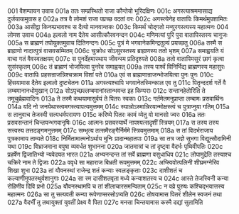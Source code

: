001	वैशम्पायन उवाच
001a	ततः सम्प्रस्थितो राजा कौन्तेयो भूरिदक्षिणः
001c	अगस्त्याश्रममासाद्य दुर्जयायामुवास ह
002a	तत्र वै लोमशं राजा पप्रच्छ वदतां वरः
002c	अगस्त्येनेह वातापिः किमर्थमुपशामितः
003a	आसीद्वा किनम्प्रभावश्च स दैत्यो मानवान्तकः
003c	किमर्थं चोद्गतो मन्युरगस्त्यस्य महात्मनः
004	लोमश उवाच
004a	इल्वलो नाम दैतेय आसीत्कौरवनन्दन
004c	मणिमत्यां पुरि पुरा वातापिस्तस्य चानुजः
005a	स ब्राह्मणं तपोयुक्तमुवाच दितिनन्दनः
005c	पुत्रं मे भगवानेकमिन्द्रतुल्यं प्रयच्छतु
006a	तस्मै स ब्राह्मणो नादात्पुत्रं वासवसम्मितम्
006c	चुक्रोध सोऽसुरस्तस्य ब्राह्मणस्य ततो भृशम्
007a	समाह्वयति यं वाचा गतं वैवस्वतक्षयम्
007c	स पुनर्देहमास्थाय जीवन्स्म प्रतिदृश्यते
008a	ततो वातापिमसुरं छागं कृत्वा सुसंस्कृतम्
008c	तं ब्राह्मणं भोजयित्वा पुनरेव समाह्वयत्
009a	तस्य पार्श्वं विनिर्भिद्य ब्राह्मणस्य महासुरः
009c	वातापिः प्रहसन्राजन्निश्चक्राम विशां पते
010a	एवं स ब्राह्मणान्राजन्भोजयित्वा पुनः पुनः
010c	हिंसयामास दैतेय इल्वलो दुष्टचेतनः
011a	अगस्त्यश्चापि भगवानेतस्मिन्काल एव तु
011c	पितॄन्ददर्श गर्ते वै लम्बमानानधोमुखान्
012a	सोऽपृच्छल्लम्बमानांस्तान्भवन्त इह किम्पराः
012c	सन्तानहेतोरिति ते तमूचुर्ब्रह्मवादिनः
013a	ते तस्मै कथयामासुर्वयं ते पितरः स्वकाः
013c	गर्तमेतमनुप्राप्ता लम्बामः प्रसवार्थिनः
014a	यदि नो जनयेथास्त्वमगस्त्यापत्यमुत्तमम्
014c	स्यान्नोऽस्मान्निरयान्मोक्षस्त्वं च पुत्राप्नुया गतिम्
015a	स तानुवाच तेजस्वी सत्यधर्मपरायणः
015c	करिष्ये पितरः कामं व्येतु वो मानसो ज्वरः
016a	ततः प्रसवसन्तानं चिन्तयन्भगवानृषिः
016c	आत्मनः प्रसवस्यार्थे नापश्यत्सदृशीं स्त्रियम्
017a	स तस्य तस्य सत्त्वस्य तत्तदङ्गमनुत्तमम्
017c	सम्भृत्य तत्समैरङ्गैर्निर्ममे स्त्रियमुत्तमाम्
018a	स तां विदर्भराजाय पुत्रकामाय ताम्यते
018c	निर्मितामात्मनोऽर्थाय मुनिः प्रादान्महातपाः
019a	सा तत्र जज्ञे सुभगा विद्युत्सौदामिनी यथा
019c	विभ्राजमाना वपुषा व्यवर्धत शुभानना
020a	जातमात्रां च तां दृष्ट्वा वैदर्भः पृथिवीपतिः
020c	प्रहर्षेण द्विजातिभ्यो न्यवेदयत भारत
021a	अभ्यनन्दन्त तां सर्वे ब्राह्मणा वसुधाधिप
021c	लोपामुद्रेति तस्याश्च चक्रिरे नाम ते द्विजाः
022a	ववृधे सा महाराज बिभ्रती रूपमुत्तमम्
022c	अप्स्विवोत्पलिनी शीघ्रमग्नेरिव शिखा शुभा
023a	तां यौवनस्थां राजेन्द्र शतं कन्याः स्वलङ्कृताः
023c	दाशीशतं च कल्याणीमुपतस्थुर्वशानुगाः
024a	सा स्म दासीशतवृता मध्ये कन्याशतस्य च
024c	आस्ते तेजस्विनी कन्या रोहिणीव दिवि प्रभो
025a	यौवनस्थामपि च तां शीलाचारसमन्विताम्
025c	न वव्रे पुरुषः कश्चिद्भयात्तस्य महात्मनः
026a	सा तु सत्यवती कन्या रूपेणाप्सरसोऽप्यति
026c	तोषयामास पितरं शीलेन स्वजनं तथा
027a	वैदर्भीं तु तथायुक्तां युवतीं प्रेक्ष्य वै पिता
027c	मनसा चिन्तयामास कस्मै दद्यां सुतामिति
